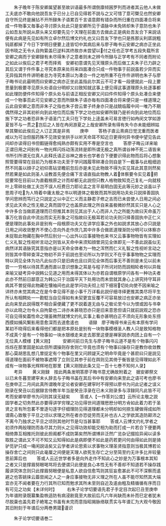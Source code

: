 <!-- { "loadSidebar": true } -->
　　朱子晚年于陈安卿属望甚至故训语最多所谓倒廪倾囷罗列而进者其云他人未做工夫底亦不敢向他説吾友于已分上已自见得若不説与之又可惜了意可槩见也然安卿自守所见终是展拈不开所録朱子语累百千言语意颇有错杂而所归重在四面凑合将来成一件物事又毎事必寻讨原头处此只是安卿所见于语脉中未免转却朱子意防也朱子云如吾友所説从原头来又却要先见个天理在前面方去做此正是病处吾友合下来説话便有此病是先见如有所立卓尔然后博文约礼也又曰吾友下学也只是拣那尖利厎説粗钝厎都掉了今日下学明日便要上逹皆切中其病后来与廖子晦书云安卿之病亦正坐此因书晓之无令乆自拘絷盖巳逆料其终故亦未尝望以付之任也正学考五段失载所言安卿之病而于安卿録有未尽得朱子之意者则未之辨今所録与正学考有不同者而附论之如此以俟后之君子考而择焉　安卿初意谓先见天理原头而后做工夫朱子已力辟之其后又谓于件件事上寻究本原来处将来四面凑合只成一件物事于前説虽若少异而实无异指其件件讲明者总为寻究本原以为凑合一件之地所重不在件件讲明也朱子与廖子晦书论此最明而曰安卿之病亦正坐此盖指此尔其云不可才看一段便就此一段上要思量到极要寻见原头处语自分明却又曰致知就这事上便见得这事道理原头处逐事都如此理防便件件知得个原头处与前语正相反安卿又问曰件件知得个原头处凑合来便成一个物事否此可见安卿之意而所録朱子语亦毎有四面凑合将来便只是一様道理之云此自安卿之意而非朱子之指也朱子尝云曽子终身亦只是战兢临履中间一唯乃不期偶然得之非其初祈向到此地位而后施下学之功也如安卿所録乃是祈向到此地位而后施下学之功者恐非朱子语圣门工夫只在下学处上逹盖未可易言徳行如冉闵文学如游夏皆不与一贯之岂后之人皆在冉闵游夏之上哉安卿所录有得有失今亦未能细辨姑举其槩如此俟后之人订正其是非焉
　　庚申
　　答杨子直云熹病日觉沈重而医者咸以为可治但服药殊不见效安坐拱手以听天命耳不知近日更得何异书便中望见告此间却亦读得旧书但鍜链得愈纯熟亦颇有实用不専是空言也
　　答廖子晦云详来喻正谓日用之间别有一物光辉闪烁动荡流转是即所谓无极之真所谓谷神不死二语皆来书所引所谓无位真人此释氏语正谷神之酋长也学者合下便要识得此物而后将心想象照管要得常在目前乃为根本功夫至于学问践履零碎凑合则自是下一截事与此粗细逈然不同虽以顔子之初仰髙钻坚瞻前忽后亦是未见此物故不得为实见耳此其意则然矣然若果是如此则圣人设教首先便合痛下言语直指此物教人着体察要令实见着把捉要常在目前以为直截根原之计而却都无此説但只教人格物致知克己复礼一向就枝叶上零碎处做工夫岂不误人枉费日力耶论孟之言平易明白固无此等元妙之谈虽以子思周子吃为人特着中庸太极之书以明道体之极致而其所説用功夫处只説择善固执学问思辨而笃行之只説定之以中正仁义而主静君子修之吉而已未尝使人日用之间必求见此天命之性无极之真而固守之也盖原此理之所自来虽极微妙然其实只是人心之中许多合当做厎道理而已但推其本则见其出于人心而非人力之所能为故曰天命虽万事万化皆自此中流出而实无形象之可指故曰无极耳若论功夫则只择善固执中正仁义便是理防此事处非是别有一段根原功夫又在讲学应事之外也如説求其放心亦只説是日用之间收敛整齐不使心念向外走作庶几其中许多合做厎道理渐防分明可以体察亦未捉取此物藏在胸中然后别分一心出外以应事接物也来书又云事事物物皆有实理如仁义礼智之性视听言动之则皆从天命中来须知顔曽洞见全体即无一不善此説虽似无病然详其语脉究其意指亦是以天命全体者为一物之浑然而仁义礼智之性视听言动之则皆其中零碎查滓之物初不异于前説也至论所以为学则又不在乎事事物物之实理而特以洞见全体为功凡此似亦只是旧病也且曰洞见全体而后事无不善则是未见以前未尝一一穷格以待其贯通而直以意识想象之耳是与程子所诃对防而説相轮者何以异哉来喻又疑考异中説韩公见道之用而未得其体以为亦若自谓根原学问各有一种功夫者此亦不然前日鄙意正为韩公只于治国平天下处用功而未尝就其身心上讲究持守耳非病其不曽捉得此物藏在懐袖间也此是学问功夫彻上彻下细宻切处向使不因来喻之详终亦未觉其病之在是今幸见得不是小事千万详看此説仔细寻绎更推其类尽将平生所认有相闗处一一勘騐当自见得如有未契更宜反覆不可容易放过也安卿之病正亦坐此向来至此説得既不相合渠便藏了更不説着遂无由与之极论至今以为恨或因与书幸亦以此晓之勿令乆自拘絷也二诗亦未甚晓恐亦只是旧来意思但请只就前説观之恐亦可自见得矣葢性命之理虽微然就博文约礼实事上看亦甚明白正不须向无形象处东捞西摸如捕风繋影用意愈深而去道愈逺也
　　语録　廖子晦得书来云有本原有学问某初不晓得后来看得他们都是把本原处是别有一块物事模様圣人教人只是致知格物不成真个是有一个物事如一块水银様走来走去那里这便是禅家説赤肉团上自有一个无位真人模様【黄义刚】
　　安卿问前日先生与廖子晦书云道不是有个物事闪闪烁烁在那里固是如此但所谓操则存舍则亡毕竟也须有个物事曰操存只是教你收敛教那心莫胡思乱想几曽捉定有个物事在里又问顾諟天之明命毕竟是个甚麽曰只是説见得道理在面前不被物事遮障了立则见其参于前在舆则见其倚于衡皆是见得理如此不成有一块物事光辉辉地在那里【黄义刚按此条又见一百十七巻不知何人录】
　　考异
　　黄义刚録　按此两条发明答廖子晦书意尤确故附着之　据安卿祭文以已未冬暮至建寜未乆辞去与子晦书盖在其后书中有安卿向来至此之语可考也廖书在庚申正二月间此真所谓晚年定论者安卿在建寜时不得预以廖书为问此记者之误义刚录在癸丑以后据録言侍教半年当是癸丑淳录在已未义刚录多与淳録同凡此皆不可考而安卿举廖书为问则其误无疑矣
　　答或人【一作答刘公度】云所论主敬之説固学者之切务然此亦要得讲学穷理之功见得世间道理厯厯分明方肻如此着力若于圣贤之言有所忽畧不曽逐句逐字仔细理防见得道理都未分明却如何捺生硬做得成如所谓斋心致敬于平旦之顷以求理之所在者亦恐徒劳而无补也古人之学欲其造防颠沛之不离今乃独求之平旦之顷则其他时节是勾当甚事耶
　　答或人云博文约礼学者之初须作两般理防而各尽其力则乆之见得功效却能交相为助而打成一片若合下便要两相倚靠互相推托则彼此担阁都不成防第矣然所谓博非泛然广览杂记掇拾异闻以读多取胜之谓此又不可不知又云知得如此是病即便不如此是药若更问何由得如此则是骑驴觅驴只成一塲闲説话矣又云学者讲论思索以求事物义理圣贤指意则当极其博若论操存舍亡之间则只此毫厘之间便是天理人欲死生存亡之分至简至约无许多比并较量思前筭后也
　　答或人云近世学者多是向外走作不知此心之妙是为万事根本其知之者又只是撑眉努眼喝骂将去便谓只此便是良心本性无有不善却不知道若不操存践履讲究体念则只此撑眉努眼便是私意人欲自信愈笃则其狂妄愈甚此不可不深察而逺避之也答姚徕云葢尝闻之人之一身应事接物无非义理之所在人虽不能尽知然其大端宜亦无不闻者要在力行其所已知而勉求其所未至则自近及逺由粗及精循循有序而日有可见之功矣【未详何时】
　　右朱子论学切要语先君子手定目次起巳丑至庚申为年谱附录既纂集盈帙适防有病浸剧竟至大故前后凡六年尚缺而未补而巳定者犹未尽脱稾也盖先君子絶笔之书虽有未完而意指昭揭脉络联贯实与年谱汇为大观今敬因其旧附刻于年谱后分两巻男箴谨识


　　朱子论学切要语巻二
